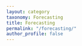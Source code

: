 ```yaml
---
layout: category
taxonomy: Forecasting
title: Forecasting
permalink: "/forecasting/"
author_profile: false
---
```

